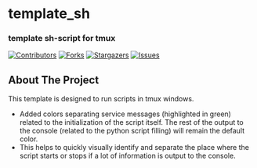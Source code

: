 <!--<p align="center"> </p>  -->
# template_sh
### template sh-script for tmux


[![Contributors][contributors-shield]][contributors-url]
[![Forks][forks-shield]][forks-url]
[![Stargazers][stars-shield]][stars-url]
[![Issues][issues-shield]][issues-url]


<!-- ABOUT THE PROJECT -->
## About The Project

This template is designed to run scripts in tmux windows. 
* Added colors separating service messages (highlighted in green) related to the initialization of the script itself. The rest of the output to the console (related to the python script filling) will remain the default color.
* This helps to quickly visually identify and separate the place where the script starts or stops if a lot of information is output to the console.




[contributors-shield]:  https://img.shields.io/github/contributors/ArtemXYZ/template_sh.svg?style=for-the-badge
[contributors-url]: https://github.com/ArtemXYZ/template_sh/graphs/contributors
[forks-shield]: https://img.shields.io/github/forks/ArtemXYZ/template_sh.svg?style=for-the-badge
[forks-url]: https://github.com/ArtemXYZ/template_sh/network/members
[stars-shield]: https://img.shields.io/github/stars/ArtemXYZ/template_sh.svg?style=for-the-badge
[stars-url]: https://github.com/ArtemXYZ/template_sh/stargazers
[issues-shield]: https://img.shields.io/github/issues/ArtemXYZ/template_sh.svg?style=for-the-badge
[issues-url]: https://github.com/ArtemXYZ/template_sh/issues

<!--
Данный шаблон предназначен для запуска скриптов в окнах tmux. 
Добавлены цвета отделяющие служебные сообщения (выделены зеленым) относящиеся к инициализации самого скрипта.
Остальной вывод в консоль (относящийся к начинке пайтон скрипта) останется цветом по умолчанию.
Это помогает быстро визуально определять и отделять место запуска или остановки скрипта, если в консоль выводится достаточно много информации. 
-->
